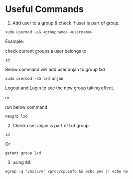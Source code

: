 # Useful Commands

 1. Add  user to a group & check if user is part of group.


```
sudo usermod -aG <groupname> <username>
```
Example:


check current groups a user belongs to

```
id
```
Below command will add user anjan to group lxd


```
sudo usermod -aG lxd anjan
```

Logout and Login  to see the new group taking effect.

or

run below command 

```
newgrp lxd
```

2. Check user anjan is part of  lxd group

```
id
```
Or

```
getent group lxd
```

3. using && 

```
egrep -q 'vmx|svm' /proc/cpuinfo && echo yes || echo no
```
